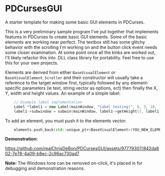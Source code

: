# PDCursesGUI
A starter template for making some basic GUI elements in PDCurses.

This is a very preliminary sample program I've put together that implements features in PDCurses to create basic GUI elements.
Some of the basic elements are working near perfect. The textbox still has some glitchy behavior with the scrolling I'm working on and 
the button click event needs some closer examination. At some point once all the kinks are worked out, I'll likely refactor this into 
.DLL  class library for portability. Feel free to use this for your own projects.

Elements are derived from either `BaseVisualElement` *or* `BaseVisualElement_Scroller` and their constructor will usually take a reference to the target window first,
typically followed by any element-specific parameters (ie text, string vector as options, ect) then finally the X, Y, width and height values. An example of
a simple label:
```cpp
    // Example label implementation
    Label *label1 = new Label(mainWindow, "Label testing!", 8, 3, 10, 1);
    label1->subwindow = subwin(mainWindow, label1->getHeight(), label1->getWidth(), label1->getY() , label1->getX() );
```

To add an element, you must push it to the elements vector:
```cpp
    elements.push_back(std::unique_ptr<BaseVisualElement>(YOU_NEW_ELEMENT));
```

**Demonstration:**

https://github.com/realChrisDeBon/PDCursesGUI/assets/97779307/842da802-7e78-4a09-b8ec-2c96ac730ad7

**Note:** The Windows tone can be removed on-click, it's placed in for debugging and demonstration reasons.
